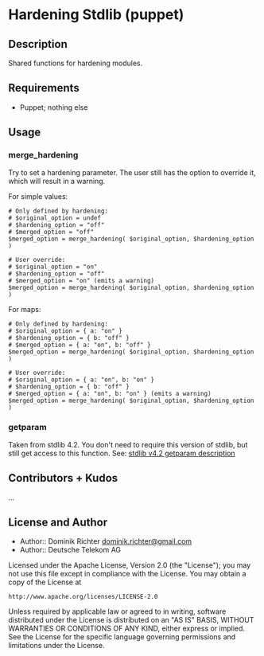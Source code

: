 # Hardening Stdlib (puppet)

## Description

Shared functions for hardening modules.

## Requirements

* Puppet; nothing else

## Usage

### merge_hardening

Try to set a hardening parameter. The user still has the option to override it,
which will result in a warning.

For simple values:

    # Only defined by hardening:
    # $original_option = undef
    # $hardening_option = "off"
    # $merged_option = "off"
    $merged_option = merge_hardening( $original_option, $hardening_option )

    # User override:
    # $original_option = "on"
    # $hardening_option = "off"
    # $merged_option = "on" (emits a warning)
    $merged_option = merge_hardening( $original_option, $hardening_option )

For maps:

    # Only defined by hardening:
    # $original_option = { a: "on" }
    # $hardening_option = { b: "off" }
    # $merged_option = { a: "on", b: "off" }
    $merged_option = merge_hardening( $original_option, $hardening_option )

    # User override:
    # $original_option = { a: "on", b: "on" }
    # $hardening_option = { b: "off" }
    # $merged_option = { a: "on", b: "on" } (emits a warning)
    $merged_option = merge_hardening( $original_option, $hardening_option )

### getparam

Taken from stdlib 4.2. You don't need to require this version of stdlib, but
still get access to this function. See: [stdlib v4.2 getparam description](https://github.com/puppetlabs/puppetlabs-stdlib/tree/08b00d9229961d7b3c3cba997bfb35c8d47e4c4b#getparam)

## Contributors + Kudos

...

## License and Author

* Author:: Dominik Richter <dominik.richter@gmail.com>
* Author:: Deutsche Telekom AG

Licensed under the Apache License, Version 2.0 (the "License");
you may not use this file except in compliance with the License.
You may obtain a copy of the License at

    http://www.apache.org/licenses/LICENSE-2.0

Unless required by applicable law or agreed to in writing, software
distributed under the License is distributed on an "AS IS" BASIS,
WITHOUT WARRANTIES OR CONDITIONS OF ANY KIND, either express or implied.
See the License for the specific language governing permissions and
limitations under the License.
